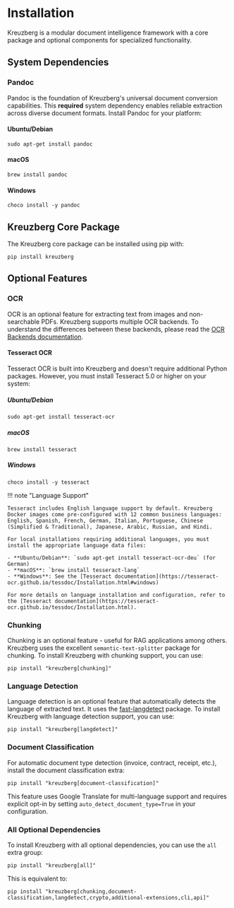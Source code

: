 # Installation

Kreuzberg is a modular document intelligence framework with a core package and optional components for specialized functionality.

## System Dependencies

### Pandoc

Pandoc is the foundation of Kreuzberg's universal document conversion capabilities. This **required** system dependency enables reliable extraction across diverse document formats. Install Pandoc for your platform:

#### Ubuntu/Debian

```shell
sudo apt-get install pandoc
```

#### macOS

```shell
brew install pandoc
```

#### Windows

```shell
choco install -y pandoc
```

## Kreuzberg Core Package

The Kreuzberg core package can be installed using pip with:

```shell
pip install kreuzberg
```

## Optional Features

### OCR

OCR is an optional feature for extracting text from images and non-searchable PDFs. Kreuzberg supports multiple OCR backends. To understand the differences between these backends, please read the [OCR Backends documentation](../user-guide/ocr-backends.md).

#### Tesseract OCR

Tesseract OCR is built into Kreuzberg and doesn't require additional Python packages. However, you must install Tesseract 5.0 or higher on your system:

##### Ubuntu/Debian

```shell
sudo apt-get install tesseract-ocr
```

##### macOS

```shell
brew install tesseract
```

##### Windows

```shell
choco install -y tesseract
```

!!! note "Language Support"

    Tesseract includes English language support by default. Kreuzberg Docker images come pre-configured with 12 common business languages: English, Spanish, French, German, Italian, Portuguese, Chinese (Simplified & Traditional), Japanese, Arabic, Russian, and Hindi.

    For local installations requiring additional languages, you must install the appropriate language data files:

    - **Ubuntu/Debian**: `sudo apt-get install tesseract-ocr-deu` (for German)
    - **macOS**: `brew install tesseract-lang`
    - **Windows**: See the [Tesseract documentation](https://tesseract-ocr.github.io/tessdoc/Installation.html#windows)

    For more details on language installation and configuration, refer to the [Tesseract documentation](https://tesseract-ocr.github.io/tessdoc/Installation.html).

### Chunking

Chunking is an optional feature - useful for RAG applications among others. Kreuzberg uses the excellent `semantic-text-splitter` package for chunking. To install Kreuzberg with chunking support, you can use:

```shell
pip install "kreuzberg[chunking]"
```

### Language Detection

Language detection is an optional feature that automatically detects the language of extracted text. It uses the [fast-langdetect](https://github.com/LlmKira/fast-langdetect) package. To install Kreuzberg with language detection support, you can use:

```shell
pip install "kreuzberg[langdetect]"
```

### Document Classification

For automatic document type detection (invoice, contract, receipt, etc.), install the document classification extra:

```shell
pip install "kreuzberg[document-classification]"
```

This feature uses Google Translate for multi-language support and requires explicit opt-in by setting `auto_detect_document_type=True` in your configuration.

### All Optional Dependencies

To install Kreuzberg with all optional dependencies, you can use the `all` extra group:

```shell
pip install "kreuzberg[all]"
```

This is equivalent to:

```shell
pip install "kreuzberg[chunking,document-classification,langdetect,crypto,additional-extensions,cli,api]"
```
